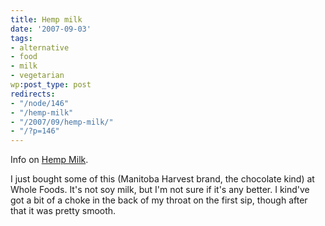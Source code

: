 ```yaml
---
title: Hemp milk
date: '2007-09-03'
tags:
- alternative
- food
- milk
- vegetarian
wp:post_type: post
redirects:
- "/node/146"
- "/hemp-milk"
- "/2007/09/hemp-milk/"
- "/?p=146"
---
```


Info on [Hemp Milk](http://www.post-gazette.com/pg/07123/782900-34.stm).

I just bought some of this (Manitoba Harvest brand, the chocolate kind) at Whole Foods. It's not soy milk, but I'm not sure if it's any better. I kind've got a bit of a choke in the back of my throat on the first sip, though after that it was pretty smooth.
